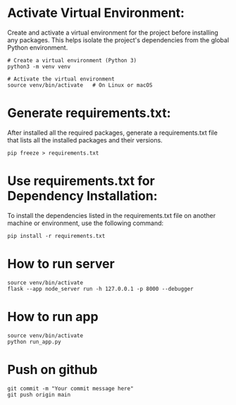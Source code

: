 # Activate Virtual Environment:
Create and activate a virtual environment for the project before installing any packages. This helps isolate the project's dependencies from the global Python environment.
```
# Create a virtual environment (Python 3)
python3 -m venv venv

# Activate the virtual environment
source venv/bin/activate   # On Linux or macOS
```

# Generate requirements.txt:
After installed all the required packages, generate a requirements.txt file that lists all the installed packages and their versions.
```
pip freeze > requirements.txt
```

# Use requirements.txt for Dependency Installation:
To install the dependencies listed in the requirements.txt file on another machine or environment, use the following command:
```
pip install -r requirements.txt
```

# How to run server
```
source venv/bin/activate
flask --app node_server run -h 127.0.0.1 -p 8000 --debugger
```

# How to run app
```
source venv/bin/activate
python run_app.py
```
# Push on github
```
git commit -m "Your commit message here"
git push origin main
```